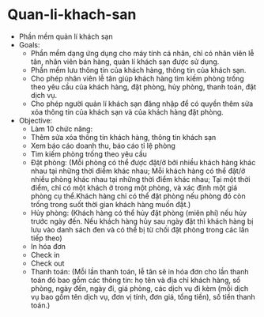 # Quan-li-khach-san
* Phần mềm quản lí khách sạn
* Goals:
     - Phần mềm dạng ứng dụng cho máy tính cá nhân, chỉ có nhân viên lễ tân, nhân viên bán hàng, quản lí khách sạn được sử dụng.
     - Phần mềm lưu thông tin của khách hàng, thông tin của khách sạn.
     - Cho phép nhân viên lễ tân giúp khách hàng tìm kiếm phòng trống theo yêu cầu của khách hàng, đặt phòng, hủy phòng, thanh toán, đặt dịch vụ.
     - Cho phép người quản lí khách sạn đăng nhập để có quyền thêm sửa xóa thông tin của khách sạn và của khách hàng đặt phòng.
* Objective:
   - Làm 10 chức năng:
    - Thêm sửa xóa thông tin khách hàng, thông tin khách sạn
    - Xem báo cáo doanh thu, báo cáo tỉ lệ phòng
    - Tìm kiếm phòng trống theo yêu cầu
    - Đặt phòng: (Mỗi phòng có thể được đặt/ở bởi nhiều khách hàng khác nhau tại những thời điểm khác nhau; Mỗi khách hàng có thể đặt/ở nhiều phòng khác nhau tại những thời điểm khác nhau; Tại một thời điểm, chỉ có một khách ở trong một phòng, và xác định một giá phòng cụ thể.Khách hàng chỉ có thể đặt phòng nếu phòng đó còn trống trong suốt thời gian khách hàng muốn đặt.)
    - Hủy phòng: (Khách hàng có thể hủy đặt phòng (miên phí) nếu hủy trước ngày đến. Nếu khách hàng hủy sau ngày đặt thì khách hàng bị lưu vào danh sách đen và có thể bị từ chối đặt phòng trong các lần tiếp theo)
    - In hóa đơn
    - Check in
    - Check out
    - Thanh toán: (Mỗi lần thanh toán, lễ tân sẽ in hóa đơn cho lần thanh toán đó bao gồm các thông tin: họ tên và địa chỉ khách hàng, số phòng, ngày đến, ngày đi, giá phòng, các dịch vụ đi kèm (mỗi dịch vụ bao gồm tên dịch vụ, đơn vị tính, đơn giá, tổng tiền), số tiền thanh toán.)
    
    
   
  
